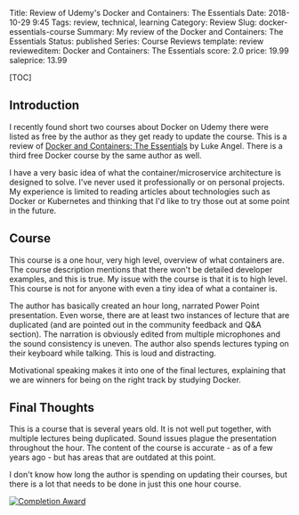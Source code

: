 Title: Review of Udemy's Docker and Containers: The Essentials
Date: 2018-10-29 9:45
Tags: review, technical, learning
Category: Review
Slug: docker-essentials-course
Summary: My review of the Docker and Containers: The Essentials
Status: published
Series: Course Reviews
template: review
revieweditem: Docker and Containers: The Essentials
score: 2.0
price: 19.99
saleprice: 13.99

[TOC]

## Introduction

I recently found short two courses about Docker on Udemy there were listed as free by the author as they get ready to update the course. This is a review of [Docker and Containers: The Essentials][1] by Luke Angel. There is a third free Docker course by the same author as well.

I have a very basic idea of what the container/microservice architecture is designed to solve. I've never used it professionally or on personal projects. My experience is limited to reading articles about technologies such as Docker or Kubernetes and thinking that I'd like to try those out at some point in the future.

## Course

This course is a one hour, very high level, overview of what containers are. The course description mentions that there won't be detailed developer examples, and this is true. My issue with the course is that it is to high level. This course is not for anyone with even a tiny idea of what a container is.

The author has basically created an hour long, narrated Power Point presentation. Even worse, there are at least two instances of lecture that are duplicated (and are pointed out in the community feedback and Q&A section). The narration is obviously edited from multiple microphones and the sound consistency is uneven. The author also spends lectures typing on their keyboard while talking. This is loud and distracting.

Motivational speaking makes it into one of the final lectures, explaining that we are winners for being on the right track by studying Docker.

## Final Thoughts

This is a course that is several years old. It is not well put together, with multiple lectures being duplicated. Sound issues plague the presentation throughout the hour. The content of the course is accurate - as of a few years ago - but has areas that are outdated at this point.

I don't know how long the author is spending on updating their courses, but there is a lot that needs to be done in just this one hour course.

[![Completion Award][3]][4]


 [1]: https://www.udemy.com/docker-and-containers-the-essentials/
 [3]: {attach}images/udemy-docker-containers-essentials.jpg
 [4]: https://ude.my/UC-WEQ6PT39